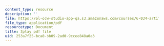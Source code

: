 ```yaml
---
content_type: resource
description: ''
file: https://ol-ocw-studio-app-qa.s3.amazonaws.com/courses/6-034-artificial-intelligence-fall-2010/253a7f25bca8bb092ad09ccee848a0a3_UHBmv7qCey4.pdf
file_type: application/pdf
resourcetype: Document
title: 3play pdf file
uid: 253a7f25-bca8-bb09-2ad0-9ccee848a0a3
---
```

